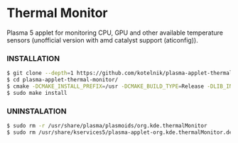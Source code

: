 # Thermal Monitor

Plasma 5 applet for monitoring CPU, GPU and other available temperature sensors (unofficial version with amd catalyst support (aticonfig)).

### INSTALLATION

```sh
$ git clone --depth=1 https://github.com/kotelnik/plasma-applet-thermal-monitor
$ cd plasma-applet-thermal-monitor/
$ cmake -DCMAKE_INSTALL_PREFIX=/usr -DCMAKE_BUILD_TYPE=Release -DLIB_INSTALL_DIR=lib -DKDE_INSTALL_USE_QT_SYS_PATHS=ON
$ sudo make install
```

### UNINSTALATION

```sh
$ sudo rm -r /usr/share/plasma/plasmoids/org.kde.thermalMonitor
$ sudo rm /usr/share/kservices5/plasma-applet-org.kde.thermalMonitor.desktop
```
